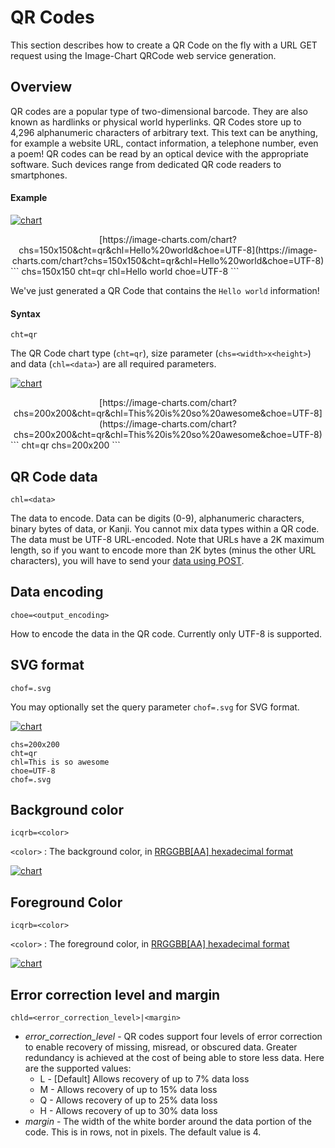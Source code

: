 # QR Codes

This section describes how to create a QR Code on the fly with a URL GET request using the Image-Chart QRCode web service generation.

## Overview

QR codes are a popular type of two-dimensional barcode. They are also known as hardlinks or physical world hyperlinks. QR Codes store up to 4,296 alphanumeric characters of arbitrary text. This text can be anything, for example a website URL, contact information, a telephone number, even a poem! QR codes can be read by an optical device with the appropriate software. Such devices range from dedicated QR code readers to smartphones.

#### Example

[![chart](https://image-charts.com/chart?chs=150x150&cht=qr&chl=Hello%20world&choe=UTF-8)](https://editor.image-charts.com/?tab_viewer=image&tab_editor=form#https:/image-charts.com/chart?chs=150x150&cht=qr&chl=Hello%20world&choe=UTF-8)
<center>
[https://image-charts.com/chart?<br/>
chs=150x150&cht=qr&chl=Hello%20world&choe=UTF-8](https://image-charts.com/chart?chs=150x150&cht=qr&chl=Hello%20world&choe=UTF-8)
</center>
```
chs=150x150
cht=qr
chl=Hello world
choe=UTF-8
```

We've just generated a QR Code that contains the `Hello world` information!

#### Syntax

```
cht=qr
```

The QR Code chart type (`cht=qr`), size parameter (`chs=<width>x<height>`) and data (`chl=<data>`) are all required parameters.

[![chart](https://image-charts.com/chart?chs=200x200&cht=qr&chl=This%20is%20so%20awesome&choe=UTF-8)](https://editor.image-charts.com/?tab_viewer=image&tab_editor=form#https:/image-charts.com/chart?chs=200x200&cht=qr&chl=This%20is%20so%20awesome&choe=UTF-8)
<center>
[https://image-charts.com/chart?
chs=200x200&cht=qr&chl=This%20is%20so%20awesome&choe=UTF-8](https://image-charts.com/chart?chs=200x200&cht=qr&chl=This%20is%20so%20awesome&choe=UTF-8)
</center>
```
cht=qr
chs=200x200
```

## QR Code data

`chl=<data>`

The data to encode. Data can be digits (0-9), alphanumeric characters, binary bytes of data, or Kanji. You cannot mix data types within a QR code. The data must be UTF-8 URL-encoded. Note that URLs have a 2K maximum length, so if you want to encode more than 2K bytes (minus the other URL characters), you will have to send your [data using POST](/reference/post-requests).

## Data encoding

`choe=<output_encoding>`

How to encode the data in the QR code. Currently only UTF-8 is supported.

<!-- * UTF-8 [Default]
* Shift_JIS
* ISO-8859-1 -->

## SVG format
`chof=.svg`

You may optionally set the query parameter `chof=.svg` for SVG format.

[![chart](https://image-charts.com/chart?chs=200x200&cht=qr&chl=This%20is%20so%20awesome&choe=UTF-8&chof=.svg)](https://editor.image-charts.com/?tab_viewer=image&tab_editor=form#https:/image-charts.com/chart?chs=200x200&cht=qr&chl=This%20is%20so%20awesome&choe=UTF-8&chof=.svg)
```
chs=200x200
cht=qr
chl=This is so awesome
choe=UTF-8
chof=.svg
```

## Background color
`icqrb=<color>`

`<color>` : The background color, in [RRGGBB[AA] hexadecimal format](/reference/color-format)

[![chart](https://image-charts.com/chart?chs=200x200&cht=qr&chl=This%20is%20so%20awesome&choe=UTF-8&icqrb=CAF3C37C)](https://editor.image-charts.com/?tab_viewer=image&tab_editor=form#https:/image-charts.com/chart?chs=200x200&cht=qr&chl=This%20is%20so%20awesome&choe=UTF-8&icqrb=CAF3C37C)

## Foreground Color
`icqrb=<color>`

`<color>` : The foreground color, in [RRGGBB[AA] hexadecimal format](/reference/color-format)

[![chart](https://image-charts.com/chart?chs=200x200&cht=qr&chl=This%20is%20so%20awesome&choe=UTF-8&icqrf=0096887C)](https://editor.image-charts.com/?tab_viewer=image&tab_editor=form#https:/image-charts.com/chart?chs=200x200&cht=qr&chl=This%20is%20so%20awesome&choe=UTF-8&icqrf=0096887C)

## Error correction level and margin

`chld=<error_correction_level>|<margin>`

* *error_correction_level* - QR codes support four levels of error correction to enable recovery of missing, misread, or obscured data. Greater redundancy is achieved at the cost of being able to store less data. Here are the supported values:
    * L - [Default] Allows recovery of up to 7% data loss
    * M - Allows recovery of up to 15% data loss
    * Q - Allows recovery of up to 25% data loss
    * H - Allows recovery of up to 30% data loss
* *margin* - The width of the white border around the data portion of the code. This is in rows, not in pixels. The default value is 4.
